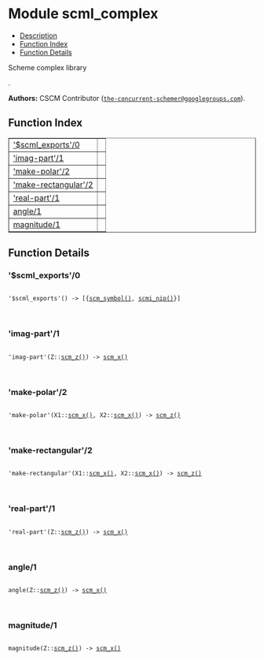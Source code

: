 

# Module scml_complex #
* [Description](#description)
* [Function Index](#index)
* [Function Details](#functions)

<p>Scheme complex library</p>.

__Authors:__ CSCM Contributor ([`the-concurrent-schemer@googlegroups.com`](mailto:the-concurrent-schemer@googlegroups.com)).

<a name="index"></a>

## Function Index ##


<table width="100%" border="1" cellspacing="0" cellpadding="2" summary="function index"><tr><td valign="top"><a href="#%24scml_exports-0">'$scml_exports'/0</a></td><td></td></tr><tr><td valign="top"><a href="#imag-part-1">'imag-part'/1</a></td><td></td></tr><tr><td valign="top"><a href="#make-polar-2">'make-polar'/2</a></td><td></td></tr><tr><td valign="top"><a href="#make-rectangular-2">'make-rectangular'/2</a></td><td></td></tr><tr><td valign="top"><a href="#real-part-1">'real-part'/1</a></td><td></td></tr><tr><td valign="top"><a href="#angle-1">angle/1</a></td><td></td></tr><tr><td valign="top"><a href="#magnitude-1">magnitude/1</a></td><td></td></tr></table>


<a name="functions"></a>

## Function Details ##

<a name="%24scml_exports-0"></a>

### '$scml_exports'/0 ###

<pre><code>
'$scml_exports'() -&gt; [{<a href="#type-scm_symbol">scm_symbol()</a>, <a href="#type-scmi_nip">scmi_nip()</a>}]
</code></pre>
<br />

<a name="imag-part-1"></a>

### 'imag-part'/1 ###

<pre><code>
'imag-part'(Z::<a href="#type-scm_z">scm_z()</a>) -&gt; <a href="#type-scm_x">scm_x()</a>
</code></pre>
<br />

<a name="make-polar-2"></a>

### 'make-polar'/2 ###

<pre><code>
'make-polar'(X1::<a href="#type-scm_x">scm_x()</a>, X2::<a href="#type-scm_x">scm_x()</a>) -&gt; <a href="#type-scm_z">scm_z()</a>
</code></pre>
<br />

<a name="make-rectangular-2"></a>

### 'make-rectangular'/2 ###

<pre><code>
'make-rectangular'(X1::<a href="#type-scm_x">scm_x()</a>, X2::<a href="#type-scm_x">scm_x()</a>) -&gt; <a href="#type-scm_z">scm_z()</a>
</code></pre>
<br />

<a name="real-part-1"></a>

### 'real-part'/1 ###

<pre><code>
'real-part'(Z::<a href="#type-scm_z">scm_z()</a>) -&gt; <a href="#type-scm_x">scm_x()</a>
</code></pre>
<br />

<a name="angle-1"></a>

### angle/1 ###

<pre><code>
angle(Z::<a href="#type-scm_z">scm_z()</a>) -&gt; <a href="#type-scm_x">scm_x()</a>
</code></pre>
<br />

<a name="magnitude-1"></a>

### magnitude/1 ###

<pre><code>
magnitude(Z::<a href="#type-scm_z">scm_z()</a>) -&gt; <a href="#type-scm_x">scm_x()</a>
</code></pre>
<br />

